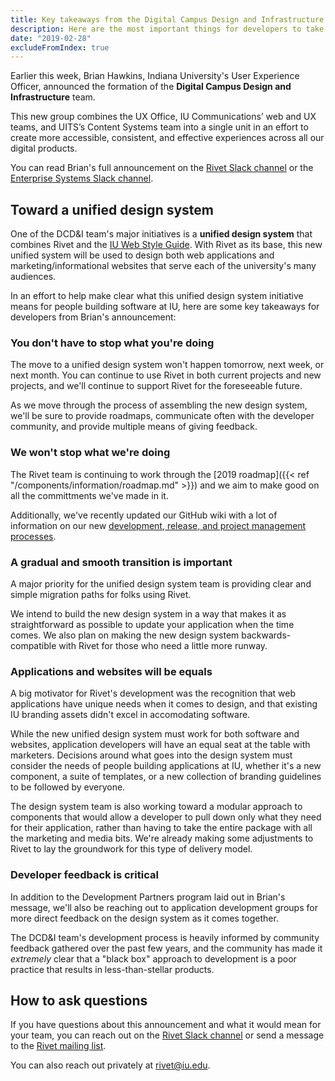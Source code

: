 ```yaml
---
title: Key takeaways from the Digital Campus Design and Infrastructure announcement
description: Here are the most important things for developers to take away from this week's announcement.
date: "2019-02-28"
excludeFromIndex: true
---
```


Earlier this week, Brian Hawkins, Indiana University's User Experience Officer, announced the formation of the **Digital Campus Design and Infrastructure** team. 

This new group combines the UX Office, IU Communications’ web and UX teams, and UITS’s Content Systems team into a single unit in an effort to create more accessible, consistent, and effective experiences across all our digital products.

You can read Brian's full announcement on the [Rivet Slack channel](https://iuwebcommunity.slack.com/archives/C0D9ZNKRR/p1551371506001400) or the [Enterprise Systems Slack channel](https://iu-uits-es.slack.com/archives/C7B0L07S8/p1551378899000300).

## Toward a unified design system

One of the DCD&I team's major initiatives is a **unified design system** that combines Rivet and the [IU Web Style Guide](https://styleguide.iu.edu/). With Rivet as its base, this new unified system will be used to design both web applications and marketing/informational websites that serve each of the university's many audiences.

In an effort to help make clear what this unified design system initiative means for people building software at IU, here are some key takeaways for developers from Brian's announcement:

### You don't have to stop what you're doing

The move to a unified design system won't happen tomorrow, next week, or next month. You can continue to use Rivet in both current projects and new projects, and we'll continue to support Rivet for the foreseeable future. 

As we move through the process of assembling the new design system, we'll be sure to provide roadmaps, communicate often with the developer community, and provide multiple means of giving feedback.

### We won't stop what we're doing

The Rivet team is continuing to work through the [2019 roadmap]({{< ref "/components/information/roadmap.md" >}}) and we aim to make good on all the committments we've made in it.

Additionally, we've recently updated our GitHub wiki with a lot of information on our new [development, release, and project management processes](https://github.com/indiana-university/rivet-source/wiki).

### A gradual and smooth transition is important

A major priority for the unified design system team is providing clear and simple migration paths for folks using Rivet. 

We intend to build the new design system in a way that makes it as straightforward as possible to update your application when the time comes. We also plan on making the new design system backwards-compatible with Rivet for those who need a little more runway.

### Applications and websites will be equals

A big motivator for Rivet's development was the recognition that web applications have unique needs when it comes to design, and that existing IU branding assets didn't excel in accomodating software.

While the new unified design system must work for both software and websites, application developers will have an equal seat at the table with marketers. Decisions around what goes into the design system must consider the needs of people building applications at IU, whether it's a new component, a suite of templates, or a new collection of branding guidelines to be followed by everyone.

The design system team is also working toward a modular approach to components that would allow a developer to pull down only what they need for their application, rather than having to take the entire package with all the marketing and media bits. We're already making some adjustments to Rivet to lay the groundwork for this type of delivery model.

### Developer feedback is critical

In addition to the Development Partners program laid out in Brian's message, we'll also be reaching out to application development groups for more direct feedback on the design system as it comes together.

The DCD&I team's development process is heavily informed by community feedback gathered over the past few years, and the community has made it _extremely_ clear that a "black box" approach to development is a poor practice that results in less-than-stellar products.

## How to ask questions

If you have questions about this announcement and what it would mean for your team, you can reach out on the [Rivet Slack channel](https://iuwebcommunity.slack.com/messages/rivet) or send a message to the [Rivet mailing list](mailto:rivet-l@list.iu.edu).

You can also reach out privately at [rivet@iu.edu](mailto:rivet@iu.edu).